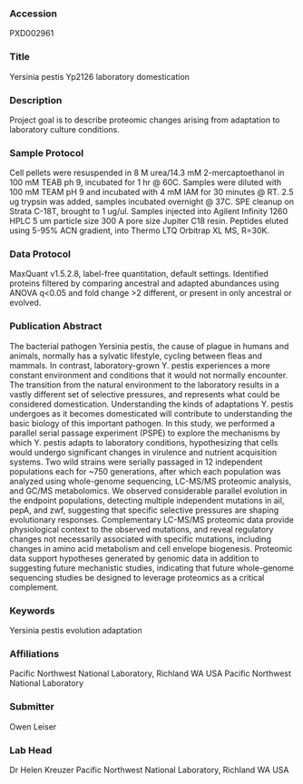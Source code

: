 ### Accession
PXD002961

### Title
Yersinia pestis Yp2126 laboratory domestication

### Description
Project goal is to describe proteomic changes arising from adaptation to laboratory culture conditions.

### Sample Protocol
Cell pellets were resuspended in 8 M urea/14.3 mM 2-mercaptoethanol in 100 mM TEAB ph 9, incubated for 1 hr @ 60C. Samples were diluted with 100 mM TEAM pH 9 and incubated with 4 mM IAM for 30 minutes @ RT. 2.5 ug trypsin was added, samples incubated overnight @ 37C. SPE cleanup on Strata C-18T, brought to 1 ug/ul. Samples injected into Agilent Infinity 1260 HPLC 5 um particle size 300 A pore size Jupiter C18 resin. Peptides eluted using 5-95% ACN gradient, into Thermo LTQ Orbitrap XL MS, R=30K.

### Data Protocol
MaxQuant v1.5.2.8, label-free quantitation, default settings. Identified proteins filtered by comparing ancestral and adapted abundances using ANOVA q<0.05 and fold change >2 different, or present in only ancestral or evolved.

### Publication Abstract
The bacterial pathogen Yersinia pestis, the cause of plague in humans and animals, normally has a sylvatic lifestyle, cycling between fleas and mammals. In contrast, laboratory-grown Y. pestis experiences a more constant environment and conditions that it would not normally encounter. The transition from the natural environment to the laboratory results in a vastly different set of selective pressures, and represents what could be considered domestication. Understanding the kinds of adaptations Y. pestis undergoes as it becomes domesticated will contribute to understanding the basic biology of this important pathogen. In this study, we performed a parallel serial passage experiment (PSPE) to explore the mechanisms by which Y. pestis adapts to laboratory conditions, hypothesizing that cells would undergo significant changes in virulence and nutrient acquisition systems. Two wild strains were serially passaged in 12 independent populations each for ~750 generations, after which each population was analyzed using whole-genome sequencing, LC-MS/MS proteomic analysis, and GC/MS metabolomics. We observed considerable parallel evolution in the endpoint populations, detecting multiple independent mutations in ail, pepA, and zwf, suggesting that specific selective pressures are shaping evolutionary responses. Complementary LC-MS/MS proteomic data provide physiological context to the observed mutations, and reveal regulatory changes not necessarily associated with specific mutations, including changes in amino acid metabolism and cell envelope biogenesis. Proteomic data support hypotheses generated by genomic data in addition to suggesting future mechanistic studies, indicating that future whole-genome sequencing studies be designed to leverage proteomics as a critical complement.

### Keywords
Yersinia pestis evolution adaptation

### Affiliations
Pacific Northwest National Laboratory, Richland WA USA
Pacific Northwest National Laboratory

### Submitter
Owen Leiser

### Lab Head
Dr Helen Kreuzer
Pacific Northwest National Laboratory, Richland WA USA


